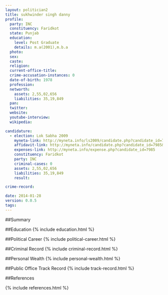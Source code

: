 ```yaml
---
layout: politician2
title: sukhwinder singh danny
profile: 
  party: INC
  constituency: Faridkot
  state: Punjab
  education: 
    level: Post Graduate
    details: m.a(2001),m.b.a
  photo: 
  sex: 
  caste: 
  religion: 
  current-office-title: 
  crime-accusation-instances: 0
  date-of-birth: 1978
  profession: 
  networth: 
    assets: 2,55,02,656
    liabilities: 35,19,849
  pan: 
  twitter: 
  website: 
  youtube-interview: 
  wikipedia: 

candidature: 
  - election: Lok Sabha 2009
    myneta-link: http://myneta.info/ls2009/candidate.php?candidate_id=7985
    affidavit-link: http://myneta.info/candidate.php?candidate_id=7985&scan=original
    expenses-link: http://myneta.info/expense.php?candidate_id=7985
    constituency: Faridkot 
    party: INC
    criminal-cases: 0
    assets: 2,55,02,656
    liabilities: 35,19,849
    result:  

crime-record: 

date: 2014-01-28
version: 0.0.5
tags: 
---
```

##Summary


##Education
{% include education.html %}


##Political Career
{% include political-career.html %}


##Criminal Record
{% include criminal-record.html %}


##Personal Wealth
{% include personal-wealth.html %}


##Public Office Track Record
{% include track-record.html %}


##References


{% include references.html %}